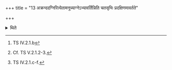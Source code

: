 +++
title = "13 अक्रन्ददग्निरित्येतामनूच्याग्नेऽभ्यावर्तिन्निति चतसृभिः प्रदक्षिणमावर्तते"

+++

<details><summary>थिते</summary>

13. Having recited akrandadagniḥ...[^1] he turns by the right[^2] with four verses beginning with agne abhyāvartin,[^3]   

[^1]: TS IV.2.1.b   

[^2]: Cf. TS V.2.1.2-3.  

[^3]: TS IV.2.1.c-f.  
</details>
